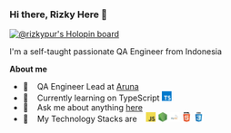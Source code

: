 
### Hi there, Rizky Here 👋
[![@rizkypur's Holopin board](https://holopin.io/api/user/board?user=rizkypur)](https://holopin.io/@rizkypur)


I'm a self-taught passionate QA Engineer from Indonesia 

**About me**

- 💼 &nbsp;&nbsp; QA Engineer Lead at [Aruna](https:aruna.id/)
- 🎒 &nbsp;&nbsp; Currently learning on TypeScript <code><img height="17" alt="typescript" src="https://raw.githubusercontent.com/github/explore/80688e429a7d4ef2fca1e82350fe8e3517d3494d/topics/typescript/typescript.png"></code>
- 💬 &nbsp;&nbsp; Ask me about anything [here](https://github.com/rizkypur/rizkypur/issues)
- 👯 &nbsp;&nbsp; My Technology Stacks are &nbsp;&nbsp; <code><img height="17" alt="javascript" src="https://raw.githubusercontent.com/github/explore/80688e429a7d4ef2fca1e82350fe8e3517d3494d/topics/javascript/javascript.png"></code>
<code><img height="17" alt="nodejs" src="https://raw.githubusercontent.com/github/explore/80688e429a7d4ef2fca1e82350fe8e3517d3494d/topics/nodejs/nodejs.png"></code>
<code><img height="17" alt="mysql" src="https://raw.githubusercontent.com/github/explore/80688e429a7d4ef2fca1e82350fe8e3517d3494d/topics/mysql/mysql.png"></code>
<code><img height="17" alt="html" src="https://raw.githubusercontent.com/github/explore/80688e429a7d4ef2fca1e82350fe8e3517d3494d/topics/html/html.png"></code>
<code><img height="17" alt="css" src="https://raw.githubusercontent.com/github/explore/5c058a388828bb5fde0bcafd4bc867b5bb3f26f3/topics/css/css.png"></code>

